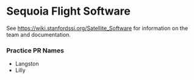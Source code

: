 # Sequoia Flight Software

See https://wiki.stanfordssi.org/Satellite_Software for information on the team and documentation.
### Practice PR Names
- Langston
- Lilly
